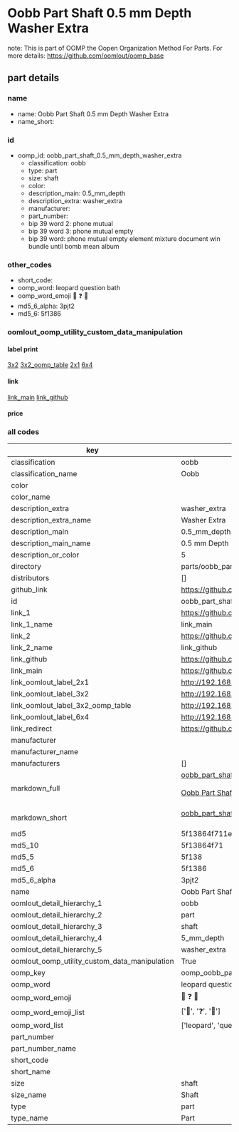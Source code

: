 # Oobb Part Shaft 0.5 mm Depth Washer Extra  

note: This is part of OOMP the Oopen Organization Method For Parts. For more details: https://github.com/oomlout/oomp_base

##  part details
  







### name
* name: Oobb Part Shaft 0.5 mm Depth Washer Extra
* name_short: 
### id
* oomp_id: oobb_part_shaft_0.5_mm_depth_washer_extra
  * classification: oobb
  * type: part
  * size: shaft
  * color: 
  * description_main: 0.5_mm_depth
  * description_extra: washer_extra
  * manufacturer: 
  * part_number: 
  * bip 39 word 2: phone mutual
  * bip 39 word 3: phone mutual empty
  * bip 39 word: phone mutual empty element mixture document win bundle until bomb mean album

### other_codes
* short_code: 
* oomp_word: leopard question bath
* oomp_word_emoji :leopard: :question: :bath:
* md5_6_alpha: 3pjt2
* md5_6: 5f1386






### oomlout_oomp_utility_custom_data_manipulation
#### label print
[3x2](http://192.168.1.245:1112/?label=oomp%203pjt2)
[3x2_oomp_table](http://192.168.1.108:1112/?label=oomp%203pjt2)
[2x1](http://192.168.1.242:1112/?label=oomp%203pjt2)
[6x4](http://192.168.1.55:1112/?label=oomp%203pjt2)    

#### link

[link_main](https://github.com/oomlout/oomlout_oomp_version_1_messy/tree/main/parts/oobb_part_shaft_0.5_mm_depth_washer_extra) [link_github](https://github.com/oomlout/oomlout_oomp_version_1_messy/tree/main/parts/oobb_part_shaft_0.5_mm_depth_washer_extra)                             

#### price







### all codes 
| key | value |  
| --- | --- |  
| classification | oobb |  
| classification_name | Oobb |  
| color |  |  
| color_name |  |  
| description_extra | washer_extra |  
| description_extra_name | Washer Extra |  
| description_main | 0.5_mm_depth |  
| description_main_name | 0.5 mm Depth |  
| description_or_color | 5 |  
| directory | parts/oobb_part_shaft_0.5_mm_depth_washer_extra |  
| distributors | [] |  
| github_link | https://github.com/oomlout/oomlout_oomp_part_src/tree/main/parts/oobb_part_shaft_0.5_mm_depth_washer_extra |  
| id | oobb_part_shaft_0.5_mm_depth_washer_extra |  
| link_1 | https://github.com/oomlout/oomlout_oomp_version_1_messy/tree/main/parts/oobb_part_shaft_0.5_mm_depth_washer_extra |  
| link_1_name | link_main |  
| link_2 | https://github.com/oomlout/oomlout_oomp_version_1_messy/tree/main/parts/oobb_part_shaft_0.5_mm_depth_washer_extra |  
| link_2_name | link_github |  
| link_github | https://github.com/oomlout/oomlout_oomp_version_1_messy/tree/main/parts/oobb_part_shaft_0.5_mm_depth_washer_extra |  
| link_main | https://github.com/oomlout/oomlout_oomp_version_1_messy/tree/main/parts/oobb_part_shaft_0.5_mm_depth_washer_extra |  
| link_oomlout_label_2x1 | http://192.168.1.242:1112/?label=oomp%203pjt2 |  
| link_oomlout_label_3x2 | http://192.168.1.245:1112/?label=oomp%203pjt2 |  
| link_oomlout_label_3x2_oomp_table | http://192.168.1.108:1112/?label=oomp%203pjt2 |  
| link_oomlout_label_6x4 | http://192.168.1.55:1112/?label=oomp%203pjt2 |  
| link_redirect | https://github.com/oomlout/oomlout_oomp_version_1_messy/tree/main/parts/oobb_part_shaft_0.5_mm_depth_washer_extra |  
| manufacturer |  |  
| manufacturer_name |  |  
| manufacturers | [] |  
| markdown_full | [oobb_part_shaft_0.5_mm_depth_washer_extra](none)<br>[](none)<br>[Oobb Part Shaft 0.5 Mm Depth Washer Extra](none)<br><br> |  
| markdown_short | [oobb_part_shaft_0.5_mm_depth_washer_extra](none)<br><br> |  
| md5 | 5f13864f711e5f6901c7247a92648d1c |  
| md5_10 | 5f13864f71 |  
| md5_5 | 5f138 |  
| md5_6 | 5f1386 |  
| md5_6_alpha | 3pjt2 |  
| name | Oobb Part Shaft 0.5 mm Depth Washer Extra |  
| oomlout_detail_hierarchy_1 | oobb |  
| oomlout_detail_hierarchy_2 | part |  
| oomlout_detail_hierarchy_3 | shaft |  
| oomlout_detail_hierarchy_4 | 5_mm_depth |  
| oomlout_detail_hierarchy_5 | washer_extra |  
| oomlout_oomp_utility_custom_data_manipulation | True |  
| oomp_key | oomp_oobb_part_shaft_0.5_mm_depth_washer_extra |  
| oomp_word | leopard question bath |  
| oomp_word_emoji | :leopard: :question: :bath: |  
| oomp_word_emoji_list | [':leopard:', ':question:', ':bath:'] |  
| oomp_word_list | ['leopard', 'question', 'bath'] |  
| part_number |  |  
| part_number_name |  |  
| short_code |  |  
| short_name |  |  
| size | shaft |  
| size_name | Shaft |  
| type | part |  
| type_name | Part |  
